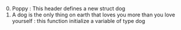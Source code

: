 0. Poppy : This header defines a new struct dog
1. A dog is the only thing on earth that loves you more than you love yourself : this function initialize a variable of type dog

